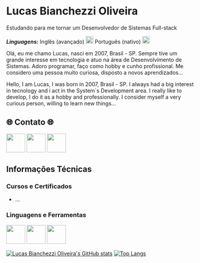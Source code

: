 # Lucas Bianchezzi Oliveira
Estudando para me tornar um Desenvolvedor de Sistemas Full-stack

***Linguagens:*** Inglês (avançado) <img height="20px" src="https://user-images.githubusercontent.com/87036915/230169640-1db25195-2961-4783-b071-696541b45eaf.png"/> Português (nativo) <img height="20px" src="https://user-images.githubusercontent.com/87036915/230169610-cdbe5e93-d109-43aa-ab03-1ac1f9195d04.png"/>


Olá, eu me chamo Lucas, nasci em 2007, Brasil - SP. Sempre tive um grande interesse em tecnologia e atuo na área de Desenvolvimento de Sistemas. Adoro programar, faço como hobby e cunho profissional. Me considero uma pessoa muito curiosa, disposto a novos aprendizados...

Hello, I am Lucas, I was born in 2007, Brasil - SP. I always had a big interest in tecnology and i act in the System`s Development area. I really like to develop, I do it as a hobby and professionally. I consider myself a very curious person, willing to learn new things...

<div style="display:inline;">
 
<div>
<h2>🌐 Contato 🌐</h2>
<a href="mailto:lucasbianchezzi700@gmail.com"><img height="50px" src="https://user-images.githubusercontent.com/87036915/234369264-bad088a3-61c9-4cdc-b7fd-a8eabfc01013.png" target="_blank"></a>
<a href = "https://www.instagram.com"><img height="50px" src="https://user-images.githubusercontent.com/87036915/234366292-2e3c3070-d1f0-4bfc-9e4d-8d870666f5f2.png" target="_blank"></a>
<a href = "https://www.linkedin.com/in/lucas-bianchezzi-oliveira-09b89b1b3/"><img height="50px" src="https://user-images.githubusercontent.com/87036915/234365571-1b3dce76-1ffc-471e-ad4c-5d07b6265350.png" target="_blank"></a>

</div>

## Informações Técnicas
### Cursos e Certificados
 - ...

### Linguagens e Ferramentas
<div style="display:inline;">
  <img height="50px" src="https://user-images.githubusercontent.com/87036915/229872354-261ad55b-f3cc-46a2-b8ed-e69113c00f83.png"/>
  <img height="50px" src="https://user-images.githubusercontent.com/87036915/229872780-6d3d1c74-1638-42ae-adb1-0a15bbffed4c.png"/>
 <img height="50px" src="https://user-images.githubusercontent.com/87036915/230175283-b0dce678-53cf-426a-b9f5-f1159437d1c3.png"/>
</div>

<!-- Tabela -->
<div style="display:inline;">
<!--- Adiciona o nome do usuário --->
 
[![Lucas Bianchezzi Oliveira's GitHub stats](https://github-readme-stats.vercel.app/api?username=LucasBO7&github-readme-stats&count_private=true&show_icons=true&theme=radical)](https://github.com/anuraghazra/github-readme-stats)
[![Top Langs](https://github-readme-stats.vercel.app/api/top-langs/?username=LucasBO7&theme=radical&layout=compact)](https://github.com/anuraghazra/github-readme-stats)
 </div>
